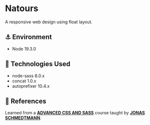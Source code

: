 # Natours

A responsive web design using float layout.

## ⚓ Environment

- Node 19.3.0

## 🚀 Technologies Used

- node-sass 8.0.x
- concat 1.0.x
- autoprefixer 10.4.x

## 📖 References

Learned from a [**ADVANCED CSS AND SASS**](https://www.udemy.com/course/advanced-css-and-sass) course taught by [**JONAS SCHMEDTMANN**](https://twitter.com/jonasschmedtman).
